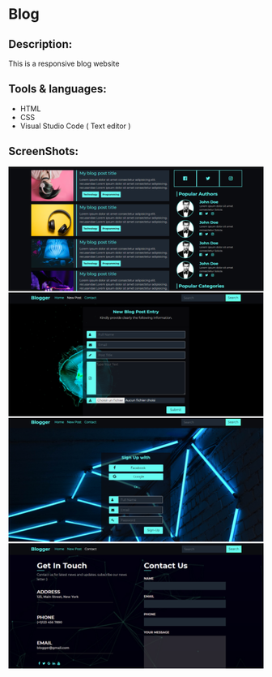 # Blog

## Description:
This is a responsive blog website
## Tools & languages:
* HTML
* CSS
* Visual Studio Code ( Text editor )
## ScreenShots:
<img src="screenshots/1.png" />
<img src="screenshots/2.png" />
<img src="screenshots/4.png" />
<img src="screenshots/3.png" />
